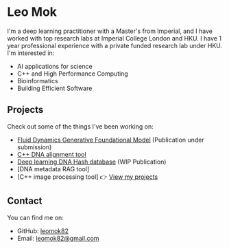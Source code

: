 # Leo Mok

I'm a deep learning practitioner with a Master's from Imperial, and I have worked with top research labs at Imperial College London and HKU. I have 1 year professional experience with a private funded research lab under HKU. 
I'm interested in:

- AI applications for science
- C++ and High Performance Computing
- Bioinformatics
- Building Efficient Software

## Projects

Check out some of the things I've been working on:
- [Fluid Dynamics Generative Foundational Model](/fluid-dynamics) (Publication under submission)
- [C++ DNA alignment tool](\cpp-dna-alignment)
- [Deep learning DNA Hash database](\dna-hash) (WIP Publication)
- [DNA metadata RAG tool]
- [C++ image processing tool]
👉 [View my projects](/project)

## Contact

You can find me on:

- GitHub: [leomok82](https://github.com/leomok82)
- Email: leomok82@gmail.com
